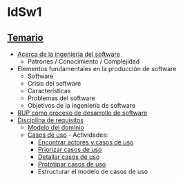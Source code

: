 # IdSw1

## [Temario](/temario/README.md)

* [Acerca de la ingeniería del software](temario/contenidos/acercaDe.md)
  * Patrones / Conocimiento / Complejidad
* Elementos fundamentales en la producción de software
  * Software
  * Crisis del software
  * Características
  * Problemas del software
  * Objetivos de la ingeniería de software
* [RUP como proceso de desarrollo de software](temario/rup.md)
* [Disciplina de requisitos](temario/disciplinaDeRequisitos.md)
  * [Modelo del dominio](temario/contenidos/MdD.md)
  * [Casos de uso](temario/contenidos/CdU.md) - Actividades:
    * [Encontrar actores y casos de uso](temario/contenidos/CdU.eAyCdU.md)
    * [Priorizar casos de uso](temario/contenidos/CdU.PCdU.md)
    * [Detallar casos de uso](temario/contenidos/Cdu.dCdU.md)
    * [Prototipar casos de uso](temario/contenidos/CdU.ICdU.md)
    * Estructurar el modelo de casos de uso

